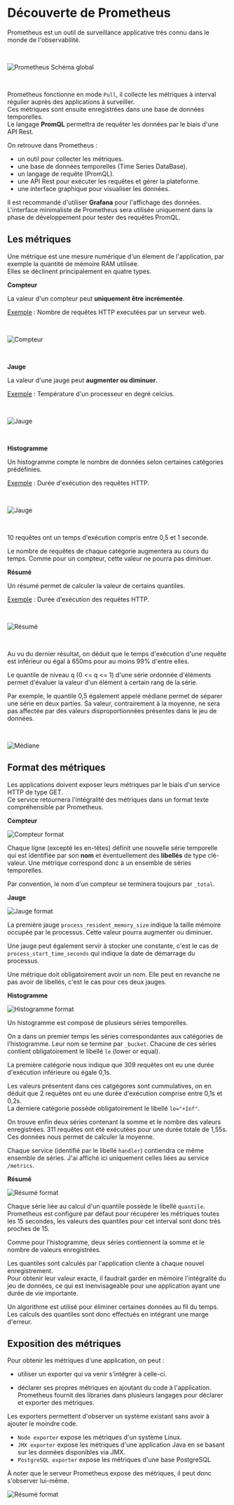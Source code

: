 # Découverte de Prometheus

Prometheus est un outil de surveillance applicative très connu dans le monde de l'observabilité.

<br>

![Prometheus Schéma global](./img/prometheus.png)

<br>

Prometheus fonctionne en mode `Pull`, il collecte les métriques à interval régulier auprès des applications à surveiller.<br>
Ces métriques sont ensuite enregistrées dans une base de données temporelles.<br>
Le langage **PromQL** permettra de requêter les données par le biais d'une API Rest.

On retrouve dans Prometheus :

- un outil pour collecter les métriques.
- une base de données temporelles (Time Series DataBase).
- un langage de requête (PromQL).
- une API Rest pour exécuter les requêtes et gérer la plateforme.
- une interface graphique pour visualiser les données.

Il est recommandé d'utiliser **Grafana** pour l'affichage des données. 
L'interface minimaliste de Prometheus sera utilisée uniquement dans la phase de développement pour tester des requêtes PromQL.

## Les métriques

Une métrique est une mesure numérique d'un élement de l'application, par exemple la quantité de mémoire RAM utilisée. <br>
Elles se déclinent  principalement en quatre types.

**Compteur**

La valeur d'un compteur peut **uniquement être incrémentée**.

<u>Exemple</u> : Nombre de requêtes HTTP executées par un serveur web.

<br>

![Compteur](./img/compteur.png)

<br>

**Jauge**

La valeur d'une jauge peut **augmenter ou diminuer**.

<u>Exemple</u> : Température d'un processeur en degré celcius.

<br>

![Jauge](./img/jauge.png)

<br>

**Histogramme**

Un histogramme compte le nombre de données selon certaines catégories prédéfinies.

<u>Exemple</u> : Durée d'exécution des requêtes HTTP.

<br>

![Jauge](./img/histogramme.png)

<br>

10 requêtes ont un temps d'exécution compris entre 0,5 et 1 seconde.

Le nombre de requêtes de chaque catégorie augmentera au cours du temps. Comme pour un compteur, cette valeur ne pourra pas diminuer.

**Résumé**

Un résumé permet de calculer la valeur de certains quantiles.

<u>Exemple</u> : Durée d'exécution des requêtes HTTP.

<br>

![Résumé](./img/resume.png)

<br>

Au vu du dernier résultat, on déduit que le temps d'exécution d'une requête est inférieur ou égal à 650ms pour au moins 99% d'entre elles.

Le quantile de niveau q (0 <= q <= 1) d'une série ordonnée d'éléments permet d'évaluer la valeur d'un élément à certain rang de la série.<br>

Par exemple, le quantile 0,5 également appelé médiane permet de séparer une série en deux parties. Sa valeur, contrairement à la moyenne, ne sera pas affectée par des valeurs disproportionnées présentes dans le jeu de données.

<br>

![Médiane](./img/mediane.png)


## Format des métriques

Les applications doivent exposer leurs métriques par le biais d'un service HTTP de type GET.<br> 
Ce service retournera l'intégralité des métriques dans un format texte compréhensible par Prometheus.

<b>Compteur</b>

![Compteur format](./img/compteur_format.png)

Chaque ligne (excepté les en-têtes) définit une nouvelle série temporelle qui est identifiée par son **nom** et éventuellement des **libellés** de type clé-valeur. Une métrique correspond donc à un ensemble de séries temporelles.

Par convention, le nom d'un compteur se terminera toujours par `_total`.

<b>Jauge</b>

![Jauge format](./img/jauge_format.png)

La première jauge `process_resident_memory_size` indique la taille mémoire occupée par le processus. Cette valeur pourra augmenter ou diminuer.

Une jauge peut également servir à stocker une constante, c'est le cas de `process_start_time_seconds` qui indique la date de démarrage du processus.

Une métrique doit obligatoirement avoir un nom. Elle peut en revanche ne pas avoir de libellés, c'est le cas pour ces deux jauges.   

<b>Histogramme</b>

![Histogramme format](./img/histogramme_format.png)

Un histogramme est composé de plusieurs séries temporelles. 

On a dans un premier temps les séries correspondantes aux catégories de l'histogramme. Leur nom se termine par `_bucket`. Chacune de ces séries contient obligatoirement le libellé `le` (lower or equal).<br>

La première catégorie nous indique que 309 requêtes ont eu une durée d'exécution inférieure ou égale 0,1s.<br>

Les valeurs présentent dans ces catgégores sont cummulatives, on en déduit que 2 requêtes ont eu une durée d'exécution comprise entre 0,1s et 0,2s.<br>
La derniere catégorie possède obligatoirement le libellé `le="+Inf"`.

On trouve enfin deux séries contenant la somme et le nombre des valeurs enregistrées. 311 requêtes ont été exécutées pour une durée totale de 1,55s. Ces données nous permet de calculer la moyenne.

Chaque service (identifié par le libellé `handler`) contiendra ce même ensemble de séries. J'ai affiché ici uniquement celles liées au service `/metrics`.

<b>Résumé</b>

![Résumé format](./img/resume_format.png)

Chaque série liée au calcul d'un quantile possède le libellé `quantile`. Prometheus est configuré par défaut pour récupérer les métriques toutes les 15 secondes, les valeurs des quantiles pour cet interval sont donc très proches de 15.

Comme pour l'histogramme, deux séries contiennent la somme et le nombre de valeurs enregistrées.

Les quantiles sont calculés par l'application cliente à chaque nouvel enregistrement.<br> 
Pour obtenir leur valeur exacte, il faudrait garder en mémoire l'intégralité du jeu de données, ce qui est inenvisageable pour une application ayant une durée de vie importante.<br> 

Un algorithme est utilisé pour éliminer certaines données au fil du temps. Les calculs des quantiles sont donc effectués en intégrant une marge d'erreur.

## Exposition des métriques

Pour obtenir les métriques d'une application, on peut :

- utiliser un exporter qui va venir s'intégrer à celle-ci.

- déclarer ses propres métriques en ajoutant du code à l'application.<br> Prometheus fournit des libraries dans plusieurs langages pour déclarer et exporter des métriques.

Les exporters permettent d'observer un système existant sans avoir à ajouter le moindre code.

* `Node exporter` expose les métriques d'un système Linux.
* `JMX exporter` expose les métriques d'une application Java en se basant sur les données disponibles via JMX.
* `PostgreSQL exporter` expose les métriques d'une base PostgreSQL

À noter que le serveur Prometheus expose des métriques, il peut donc s'observer lui-même.

![Résumé format](./img/exporter.png)
